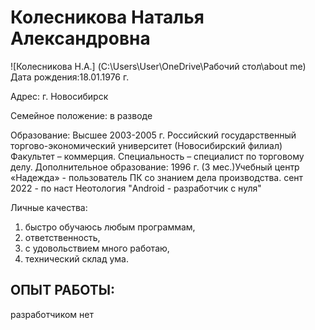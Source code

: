 # Колесникова Наталья Александровна

![Колесникова Н.А.] (C:\Users\User\OneDrive\Рабочий стол\about me)
Дата рождения:18.01.1976 г.

Адрес: г. Новосибирск

Семейное положение:  в разводе

Образование: Высшее 2003-2005 г. Российский государственный торгово-экономический
университет (Новосибирский филиал) Факультет – коммерция. Специальность – специалист по
торговому делу.
Дополнительное образование: 1996 г. (3 мес.)Учебный центр «Надежда» - пользователь ПК со
знанием дела производства.
сент 2022 - по наст Неотология "Android - разработчик с нуля"

Личные качества: 
1. быстро обучаюсь любым программам, 
2. ответственность, 
3. с удовольствием много работаю, 
4. технический склад ума.


## ОПЫТ РАБОТЫ:
разработчиком нет 
